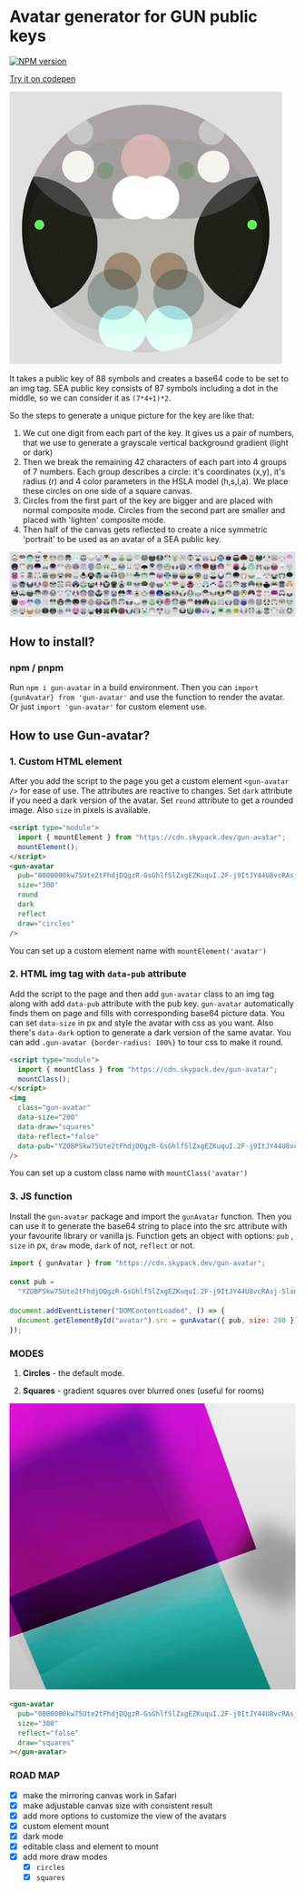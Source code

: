 # Avatar generator for GUN public keys

<a href="https://www.npmjs.com/package/gun-avatar" target="_blank"><img src="https://img.shields.io/npm/v/gun-avatar?color=E23C92&logo=npm&style=for-the-badge" alt="NPM version"></a>

[Try it on codepen](https://codepen.io/Davay/pen/eYGeGMZ)

![avatar](https://raw.githubusercontent.com/DeFUCC/gun-avatar/master/avatars.gif)

It takes a public key of 88 symbols and creates a base64 code to be set to an img tag. SEA public key consists of 87 symbols including a dot in the middle, so we can consider it as `(7*4+1)*2`.

So the steps to generate a unique picture for the key are like that:

1. We cut one digit from each part of the key. It gives us a pair of numbers, that we use to generate a grayscale vertical background gradient (light or dark)
2. Then we break the remaining 42 characters of each part into 4 groups of 7 numbers. Each group describes a circle: it's coordinates (x,y), it's radius (r) and 4 color parameters in the HSLA model (h,s,l,a). We place these circles on one side of a square canvas.
3. Circles from the first part of the key are bigger and are placed with normal composite mode. Circles from the second part are smaller and placed with 'lighten' composite mode.
4. Then half of the canvas gets reflected to create a nice symmetric 'portrait' to be used as an avatar of a SEA public key.

![avatars](https://raw.githubusercontent.com/DeFUCC/gun-avatar/master/avatar-list.png)

## How to install?

### npm / pnpm

Run `npm i gun-avatar` in a build environment. Then you can `import {gunAvatar} from 'gun-avatar'` and use the function to render the avatar. Or just `import 'gun-avatar'` for custom element use.

## How to use Gun-avatar?

### 1. Custom HTML element

After you add the script to the page you get a custom element `<gun-avatar />` for ease of use. The attributes are reactive to changes. Set `dark` attribute if you need a dark version of the avatar. Set `round` attribute to get a rounded image. Also `size` in pixels is available.

```html
<script type="module">
  import { mountElement } from "https://cdn.skypack.dev/gun-avatar";
  mountElement();
</script>
<gun-avatar
  pub="0000000kw75Ute2tFhdjDQgzR-GsGhlfSlZxgEZKuquI.2F-j9ItJY44U8vcRAsj-5lxnECG5TDyuPD8gEiuInp8"
  size="300"
  round
  dark
  reflect
  draw="circles"
/>
```

You can set up a custom element name with `mountElement('avatar')`

### 2. HTML img tag with `data-pub` attribute

Add the script to the page and then add `gun-avatar` class to an img tag along with add `data-pub` attribute with the pub key. `gun-avatar` automatically finds them on page and fills with corresponding base64 picture data. You can set `data-size` in px and style the avatar with css as you want. Also there's `data-dark` option to generate a dark version of the same avatar. You can add `.gun-avatar {border-radius: 100%}` to tour css to make it round.

```html
<script type="module">
  import { mountClass } from "https://cdn.skypack.dev/gun-avatar";
  mountClass();
</script>
<img
  class="gun-avatar"
  data-size="200"
  data-draw="squares"
  data-reflect="false"
  data-pub="YZOBPSkw75Ute2tFhdjDQgzR-GsGhlfSlZxgEZKuquI.2F-j9ItJY44U8vcRAsj-5lxnECG5TDyuPD8gEiuInp8"
/>
```

You can set up a custom class name with `mountClass('avatar')`

### 3. JS function

Install the `gun-avatar` package and import the `gunAvatar` function. Then you can use it to generate the base64 string to place into the src attribute with your favourite library or vanilla js. Function gets an object with options: `pub` , `size` in px, `draw` mode, `dark` of not, `reflect` or not.

```javascript
import { gunAvatar } from "https://cdn.skypack.dev/gun-avatar";

const pub =
  "YZOBPSkw75Ute2tFhdjDQgzR-GsGhlfSlZxgEZKuquI.2F-j9ItJY44U8vcRAsj-5lxnECG5TDyuPD8gEiuInp8";

document.addEventListener("DOMContentLoaded", () => {
  document.getElementById("avatar").src = gunAvatar({ pub, size: 200 });
});
```

### MODES

1. **Circles** - the default mode.

2. **Squares** - gradient squares over blurred ones (useful for rooms)

![rooms](https://raw.githubusercontent.com/DeFUCC/gun-avatar/master/rooms.gif)

```html
<gun-avatar
  pub="0000000kw75Ute2tFhdjDQgzR-GsGhlfSlZxgEZKuquI.2F-j9ItJY44U8vcRAsj-5lxnECG5TDyuPD8gEiuInp8"
  size="300"
  reflect="false"
  draw="squares"
></gun-avatar>
```

### ROAD MAP

- [x] make the mirroring canvas work in Safari
- [x] make adjustable canvas size with consistent result
- [x] add more options to customize the view of the avatars
- [x] custom element mount
- [x] dark mode
- [x] editable class and element to mount
- [x] add more draw modes
  - [x] `circles`
  - [x] `squares`
